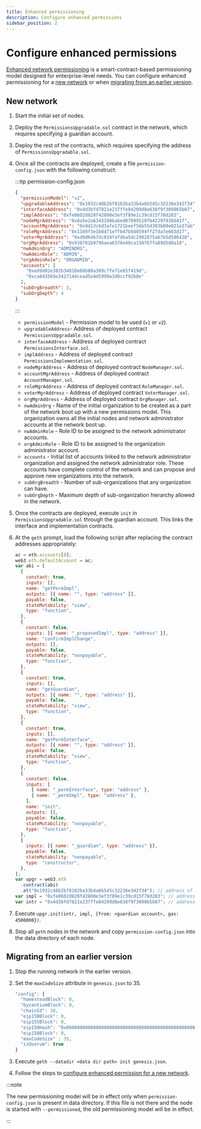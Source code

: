 ```yaml
---
title: Enhanced permissioning
description: Configure enhanced permissions
sidebar_position: 2
---
```


# Configure enhanced permissions

[Enhanced network permissioning](../../../concepts/permissions-overview.md#enhanced-network-permissioning) is a smart-contract-based permissioning model designed for enterprise-level needs. You can configure enhanced permissioning for a [new network](#new-network) or when [migrating from an earlier version](#migrating-from-an-earlier-version).

## New network

1.  Start the initial set of nodes.

2.  Deploy the `PermissionsUpgradable.sol` contract in the network, which requires specifying a guardian account.

3.  Deploy the rest of the contracts, which requires specifying the address of `PermissionsUpgradable.sol`.

4.  Once all the contracts are deployed, create a file `permission-config.json` with the following construct:

    :::tip permission-config.json

    ```json
    {
      "permissionModel": "v2",
      "upgradableAddress": "0x1932c48b2bf8102ba33b4a6b545c32236e342f34",
      "interfaceAddress": "0x4d3bfd7821e237ffe84209d8e638f9f309865b87",
      "implAddress": "0xfe0602d820f42800e3ef3f89e1c39cd15f78d283",
      "nodeMgrAddress": "0x8a5e2a6343108babed07899510fb42297938d41f",
      "accountMgrAddress": "0x9d13c6d3afe1721beef56b55d303b09e021e27ab",
      "roleMgrAddress": "0x1349f3e1b8d71effb47b840594ff27da7e603d17",
      "voterMgrAddress": "0xd9d64b7dc034fafdba5dc2902875a67b5d586420",
      "orgMgrAddress": "0x938781b9796aea6376e40ca158f67fa89d5d8a18",
      "nwAdminOrg": "ADMINORG",
      "nwAdminRole": "ADMIN",
      "orgAdminRole": "ORGADMIN",
      "accounts": [
        "0xed9d02e382b34818e88b88a309c7fe71e65f419d",
        "0xca843569e3427144cead5e4d5999a3d0ccf92b8e"
      ],
      "subOrgBreadth": 3,
      "subOrgDepth": 4
    }
    ```

    :::

    - `permissionModel` - Permission model to be used (`v1` or `v2`).
    - `upgradableAddress`- Address of deployed contract `PermissionsUpgradable.sol`.
    - `interfaceAddress` - Address of deployed contract `PermissionsInterface.sol`.
    - `implAddress` - Address of deployed contract `PermissionsImplementation.sol`.
    - `nodeMgrAddress` - Address of deployed contract `NodeManager.sol`.
    - `accountMgrAddress` - Address of deployed contract `AccountManager.sol`.
    - `roleMgrAddress` - Address of deployed contract `RoleManager.sol`.
    - `voterMgrAddress` - Address of deployed contract `VoterManager.sol`.
    - `orgMgrAddress` - Address of deployed contract `OrgManager.sol`.
    - `nwAdminOrg` - Name of the initial organization to be created as a part of the network boot up with a new permissions model. This organization owns all the initial nodes and network administrator accounts at the network boot up.
    - `nwAdminRole` - Role ID to be assigned to the network administrator accounts.
    - `orgAdminRole` - Role ID to be assigned to the organization administrator account.
    - `accounts` - Initial list of accounts linked to the network administrator organization and assigned the network administrator role. These accounts have complete control of the network and can propose and approve new organizations into the network.
    - `subOrgBreadth` - Number of sub-organizations that any organization can have.
    - `subOrgDepth` - Maximum depth of sub-organization hierarchy allowed in the network.

5.  Once the contracts are deployed, execute `init` in `PermissionsUpgradable.sol` through the guardian account. This links the interface and implementation contracts.

6.  At the `geth` prompt, load the following script after replacing the contract addresses appropriately:

    ```javascript
    ac = eth.accounts[0];
    web3.eth.defaultAccount = ac;
    var abi = [
      {
        constant: true,
        inputs: [],
        name: "getPermImpl",
        outputs: [{ name: "", type: "address" }],
        payable: false,
        stateMutability: "view",
        type: "function",
      },
      {
        constant: false,
        inputs: [{ name: "_proposedImpl", type: "address" }],
        name: "confirmImplChange",
        outputs: [],
        payable: false,
        stateMutability: "nonpayable",
        type: "function",
      },
      {
        constant: true,
        inputs: [],
        name: "getGuardian",
        outputs: [{ name: "", type: "address" }],
        payable: false,
        stateMutability: "view",
        type: "function",
      },
      {
        constant: true,
        inputs: [],
        name: "getPermInterface",
        outputs: [{ name: "", type: "address" }],
        payable: false,
        stateMutability: "view",
        type: "function",
      },
      {
        constant: false,
        inputs: [
          { name: "_permInterface", type: "address" },
          { name: "_permImpl", type: "address" },
        ],
        name: "init",
        outputs: [],
        payable: false,
        stateMutability: "nonpayable",
        type: "function",
      },
      {
        inputs: [{ name: "_guardian", type: "address" }],
        payable: false,
        stateMutability: "nonpayable",
        type: "constructor",
      },
    ];
    var upgr = web3.eth
      .contract(abi)
      .at("0x1932c48b2bf8102ba33b4a6b545c32236e342f34"); // address of the upgradable contracts
    var impl = "0xfe0602d820f42800e3ef3f89e1c39cd15f78d283"; // address of the implementation contracts
    var intr = "0x4d3bfd7821e237ffe84209d8e638f9f309865b87"; // address of the interface contracts
    ```

7.  Execute `upgr.init(intr, impl, {from: <guardian account>, gas: 4500000})`.

8.  Stop all `geth` nodes in the network and copy `permission-config.json` into the data directory of each node.

## Migrating from an earlier version

1. Stop the running network in the earlier version.

2. Set the `maxCodeSize` attribute in `genesis.json` to 35.

   ```javascript
   "config": {
     "homesteadBlock": 0,
     "byzantiumBlock": 0,
     "chainId": 10,
     "eip150Block": 0,
     "eip155Block": 0,
     "eip150Hash": "0x0000000000000000000000000000000000000000000000000000000000000000",
     "eip158Block": 0,
     "maxCodeSize" : 35,
     "isQuorum": true
   }
   ```

3. Execute `geth --datadir <data dir path> init genesis.json`.

4. Follow the steps to [configure enhanced permission for a new network](#new-network).

:::note

The new permissioning model will be in effect only when `permission-config.json` is present in data directory. If this file is not there and the node is started with `--permissioned`, the old permissioning model will be in effect.

:::

